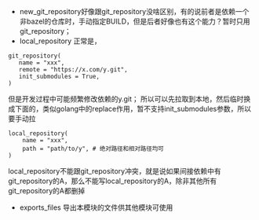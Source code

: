- new_git_repository好像跟git_repository没啥区别，有的说前者是依赖一个非bazel的仓库时，手动指定BUILD，但是后者好像也有这个能力？暂时只用git_repository；
- local_repository 
正常是，
```
git_repository(
   name = "xxx",
   remote = "https://x.com/y.git",
   init_submodules = True,
)
```
但是开发过程中可能频繁修改依赖的y.git；
所以可以先拉取到本地，然后临时换成下面的，类似golang中的replace作用，暂不支持init_submodules参数，所以要手动拉
```
local_repository(
    name = "xxx",
    path = "path/to/y", # 绝对路径和相对路径均可
)
```
local_repository不能跟git_repository冲突，就是说如果间接依赖中有git_repository的A，那么不能写local_repository的A，除非其他所有git_repository的A都删掉

- exports_files
导出本模块的文件供其他模块可使用
